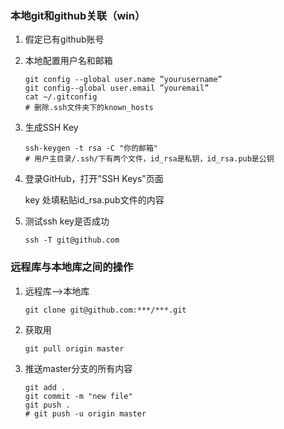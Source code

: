 ### 本地git和github关联（win）

1. 假定已有github账号

2. 本地配置用户名和邮箱

   ```shell
   git config --global user.name ”yourusername”
   git config--global user.email ”youremail”
   cat ~/.gitconfig
   # 删除.ssh文件夹下的known_hosts
   ```

4. 生成SSH Key

   ```shell
   ssh-keygen -t rsa -C "你的邮箱"
   # 用户主目录/.ssh/下有两个文件，id_rsa是私钥，id_rsa.pub是公钥
   ```

5. 登录GitHub，打开"SSH Keys"页面

   key 处填粘贴id_rsa.pub文件的内容

6. 测试ssh key是否成功

   ```shell
   ssh -T git@github.com
   ```

### 远程库与本地库之间的操作

1. 远程库-->本地库

   ```
   git clone git@github.com:***/***.git
   ```

2. 获取用

   ```shell
   git pull origin master
   ```

3. 推送master分支的所有内容 

   ```shell
   git add .
   git commit -m "new file"
   git push .
   # git push -u origin master
   ```

   